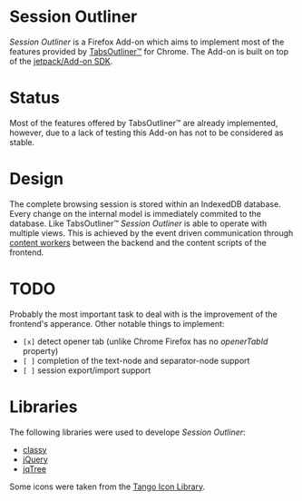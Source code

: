 Session Outliner
================

_Session Outliner_ is a Firefox Add-on which aims to implement most of the features provided by
[TabsOutliner™](https://chrome.google.com/webstore/detail/tabs-outliner/eggkanocgddhmamlbiijnphhppkpkmkl) for Chrome.
The Add-on is built on top of the [jetpack/Add-on SDK](https://ftp.mozilla.org/pub/mozilla.org/labs/jetpack/jetpack-sdk-latest.zip).


Status
======
Most of the features offered by TabsOutliner™ are already implemented,
however, due to a lack of testing this Add-on has not to be considered as stable.


Design
======
The complete browsing session is stored within an IndexedDB database.
Every change on the internal model is immediately commited to the database.
Like TabsOutliner™ _Session Outliner_ is able to operate with multiple views.
This is achieved by the event driven communication through
[content workers](https://developer.mozilla.org/en-US/Add-ons/SDK/Low-Level_APIs/content_worker)
between the backend and the content scripts of the frontend.


TODO
====
Probably the most important task to deal with is the improvement of the frontend's apperance.
Other notable things to implement:
 * `[x]` detect opener tab (unlike Chrome Firefox has no _openerTabId_ property)
 * `[ ]` completion of the text-node and separator-node support
 * `[ ]` session export/import support


Libraries
=========
The following libraries were used to develope _Session Outliner_:
 * [classy](https://github.com/mitsuhiko/classy)
 * [jQuery](http://jquery.com/)
 * [jqTree](http://mbraak.github.io/jqTree/)

Some icons were taken from the [Tango Icon Library](http://tango.freedesktop.org/Tango_Icon_Library).
